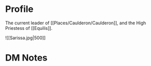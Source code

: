 # Profile
The current leader of [[Places/Caulderon/Caulderon]], and the High Priestess of [[Equilis]].

![[Sarissa.jpg|500]]

# DM Notes


